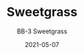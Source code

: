 ---
image_primary: "img/BB+SweetGrass+Art+WEB.jpg"
image_secondary: "img/BB+SweetGrass+InteriorWEB.jpg"
subtitle: "BB-3 Sweetgrass"
tags: 
  - "Wall Coverings"
title: "Sweetgrass"
href: "https://www.areaenvironments.com/order/bb-3sweetgrass"
designer: "Betsy Bannan"
category: "Wall Coverings"
manufacturer: "Area Environments"
slug: "/manufacturers/area-environments/wall-coverings/betsy-bannan-sweetgrass"
date: "2021-05-07"
---